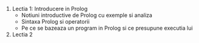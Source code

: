 1. Lectia 1: Introducere in Prolog
   - Notiuni introductive de Prolog cu exemple si analiza
   - Sintaxa Prolog si operatorii
   - Pe ce se bazeaza un program in Prolog si ce presupune executia lui
2. Lectia 2